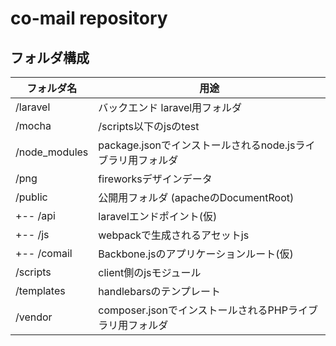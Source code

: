 # co-mail repository

## フォルダ構成

|フォルダ名|用途|
|---|---|
|/laravel|バックエンド laravel用フォルダ|
|/mocha|/scripts以下のjsのtest|
|/node_modules|package.jsonでインストールされるnode.jsライブラリ用フォルダ|
|/png|fireworksデザインデータ|
|/public|公開用フォルダ (apacheのDocumentRoot)|
|+-- /api|laravelエンドポイント(仮)|
|+-- /js|webpackで生成されるアセットjs|
|+-- /comail|Backbone.jsのアプリケーションルート(仮)|
|/scripts|client側のjsモジュール|
|/templates|handlebarsのテンプレート|
|/vendor|composer.jsonでインストールされるPHPライブラリ用フォルダ|

